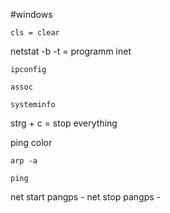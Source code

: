#windows 

``` 
cls = clear
```
netstat -b -t = programm inet
``` 
ipconfig
```
``` 
assoc
``` 

```
systeminfo 
```
strg + c = stop everything

ping 
color 

``` 
arp -a
```

```query
ping
``` 
net start pangps - 
net stop pangps -
```